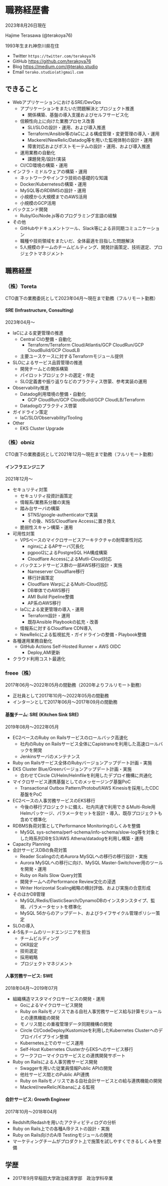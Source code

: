 # 職務経歴書

2023年8月26日現在

Hajime Terasawa (@terakoya76)

1993年生まれ神奈川県在住

* Twitter `https://twitter.com/terakoya76`
* GitHub https://github.com/terakoya76
* Blog https://medium.com/@terako.studio
* Email `terako.studio(at)gmail.com`


## できること

* WebアプリケーションにおけるSRE/DevOps
  * アプリケーションをまたいだ問題解決とプロジェクト推進
    * 関係構築、基盤の導入支援およびセルフサービス化
  * 信頼性向上に向けた業務プロセス改善
    * SLI/SLOの設計・運用、および導入推進
    * Terraform/Ansible等のIaCによる構成管理・変更管理の導入・運用
    * Mackerel/NewRelic/Datadog等を用いた監視体制の設計・運用
    * 障害対応およびポストモーテムの設計・運用、および導入推進
  * 運用業務の自動化
    * 課題発見/設計/実装
  * CI/CD環境の構築・運用
* インフラ・ミドルウェアの構築・運用
  * ネットワークやインフラ技術の基礎的な知識
  * Docker/Kubernetesの構築・運用
  * MySQL等のRDBMSの設計・運用
  * 小規模から大規模までのAWS活用
  * 小規模のGCP活用
* バックエンド開発
  * Ruby/Go/Node.js等のプログラミング言語の経験
* その他
  * GitHubやドキュメントツール、Slack等による非同期コミュニケーション
  * 職種や技術領域をまたいだ、全体最適を目指した問題解決
  * 5人規模のチームのチームビルティング、開発計画策定、技術選定、プロジェクトマネジメント


## 職務経歴

### （株）Toreta

CTO直下の業務委託として2023年04月〜現在まで勤務（フルリモート勤務）

#### SRE (Infrastructure, Consulting)

2023年04月〜

* IaCによる変更管理の推進
  * Central CIの整備・自動化
    * Terraform/Terraform Cloud/Atlantis/GCP CloudRun/GCP CloudBuild/GCP CloudLB
  * 主要ユースケースに対するTerraformモジュール提供
* SLOによるサービス品質管理の推進
  * 開発チームとの関係構築
  * パイロットプロジェクトの選定・伴走
  * SLO定義書や振り返りなどのプラクティス啓蒙、参考実装の運用
* Observability推進
  * Datadog利用環境の整備・自動化
    * GCP CloudRun/GCP CloudBuild/GCP CloudLB/Terraform
  * Datadogのプラクティス啓蒙
* ガイドライン策定
  * IaC/SLO/Observability/Tooling
* Other
  * EKS Cluster Upgrade

### （株）obniz

CTO直下の業務委託として2021年12月〜現在まで勤務（フルリモート勤務）

#### インフラエンジニア

2021年12月〜

* セキュリティ対策
  * セキュリティ投資計画策定
  * 情報系/業務系分離の実施
  * 踏み台サーバの構築
    * STNS/google-authenticatorで実装
    * その後、NSS/Cloudflare Accessに置き換え
  * 脆弱性スキャン構築・運用
* 可用性対策
  * VPSベースのマイクロサービスアーキテクチャの耐障害性対応
    * nginxによるAPサーバ冗長化
    * pgpool2によるPostgreSQL HA構成構築
    * Cloudflare AccessによるMutli-Cloud対応
  * バックエンドサービス群の一部AWS移行設計・実施
    * Nameserver Cloudflare移行
    * 移行計画策定
    * Cloudflare WarpによるMulti-Cloud対応
    * DB単体でのAWS移行
    * AMI Build Pipeline整備
    * AP系のAWS移行
  * IaCによる変更管理の導入・運用
    * Terraform設計・運用
    * 既存Ansible Playbookの拡充・改善
  * 情報系に対するCloudflare CDN導入
  * NewRelicによる監視拡充・ガイドラインの整備・Playbook整備
* 各種運用業務自動化
  * GitHub Actions Self-Hosted Runner + AWS OIDC
    * Deploy,AMI更新
* クラウド利用コスト最適化

### freee（株）

2017年06月〜2022年05月の間勤務（2020年よりフルリモート勤務）
* 正社員として2017年10月〜2022年05月の間勤務
* インターンとして2017年06月〜2017年09月の間勤務


#### 基盤チーム: SRE (Kitchen Sink SRE)

2019年08月〜2022年05月

* EC2ベースのRuby on Railsサービスのロールバック高速化
  * 社内のRuby on Railsサービス全体にCapistranoを利用した高速ロールバックを開発
  * Jenkinsサーバのメンテナンス
* Ruby on Railsサービス全体のRubyバージョンアップデート計画・実施
* EKS Cluster Blue/Greenバージョンアップデート計画・実施
  * 合わせてCircle CI/Helm/Helmfileを利用したデプロイ機構に共通化
* マイクロサービス連携基盤としてのメッセージング基盤PoC
  * Transactional Outbox Pattern/Protobuf/AWS Kinesisを採用したCDC基盤をPoC
* EC2ベースの人事労務サービスのEKS移行
  * 今後の移行プロジェクトに備え、社内共通で利用できるMulti-Role用Helmパッケージ、パラメータセットを設計・導入、既存プロジェクトも含めて標準化
* RDBMS負荷対策としてPerformance Monitoringのしくみを整備
  * MySQL sys-schema/perf-schema/info-schema/slow-log等を対象とした時系列DBをS3/AWS Athena/datadogを利用し構築・運用
* Capacity Planning
* 会計サービスDBの負荷対策
  * Reader ScalingのためAurora MySQLへの移行の移行設計・実施
  * Aurora MySQLへの移行に向け、MySQL Master-Switchover用のツールを開発・運用
  * Ruby on Rails Slow Query対策
  * 開発チームへのPerformance Review文化の浸透
  * Writer Horizontal Scaling戦略の検討評価、および実施の合意形成
* そのほかDB管理
  * MySQL/Redis/ElasticSearch/DynamoDBのインスタンスタイプ、監視、パラメータセットを標準化
  * MySQL 56からのアップデート、およびライフサイクル管理ポリシー策定
* SLOの導入
* 4-5名チームのリードエンジニアを担当
  * チームビルディング
  * OKR設定
  * 技術選定
  * 採用戦略
  * プロジェクトマネジメント

#### 人事労務サービス: SWE

2018年04月〜2019年07月

* 組織構造マスタマイクロサービスの開発・運用
  * Goによるマイクロサービス開発
  * Ruby on Railsモノリスである自社人事労務サービス給与計算モジュールとの連携機能の開発
  * モノリス間との重複管理データ同期機構の開発
  * Circle CI/CodeDeploy/Kustomizeを利用したKubernetes Clusterへのデプロイパイプライン整備
  * Kubernetes上でのサービス運用
  * Self-Host Kubernetes ClusterからEKSへのサービス移行
  * ワークフローマイクロサービスとの連携開発サポート
* Ruby on Railsによる人事労務サービス開発
  * Swaggerを用いた従業員情報Public APIの開発
  * 他社サービス間とのPublic API連携
  * Ruby on Railsモノリスである自社会計サービスとの給与連携機能の開発
  * Mackrel/newRelic/Kibanaによる監視

#### 会計サービス: Growth Engineer

2017年10月〜2018年04月

* Redshift/Redashを用いたアクティビティログの分析
* Ruby on Rails上での各種A/Bテストの設計・実施
* Ruby on Rails向けのA/B Testingモジュールの開発
* マーケティングチームがプロダクト上で施策を試しやすくできるしくみを整備


## 学歴

* 2017年9月早稲田大学政治経済学部　政治学科卒業
